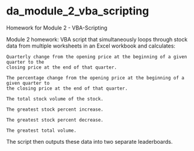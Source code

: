 # da_module_2_vba_scripting
Homework for Module 2 - VBA-Scripting

Module 2 homework: VBA script that simultaneously loops through stock data from multiple worksheets in an Excel workbook and calculates:

    Quarterly change from the opening price at the beginning of a given quarter to the   
    closing price at the end of that quarter.

    The percentage change from the opening price at the beginning of a given quarter to 
    the closing price at the end of that quarter.

    The total stock volume of the stock.

    The greatest stock percent increase.
    
    The greatest stock percent decrease.
    
    The greatest total volume.

  The script then outputs these data into two separate leaderboards.
